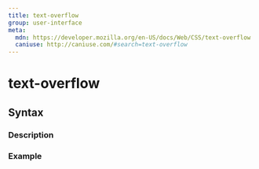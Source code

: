 ```yaml
---
title: text-overflow
group: user-interface
meta:
  mdn: https://developer.mozilla.org/en-US/docs/Web/CSS/text-overflow
  caniuse: http://caniuse.com/#search=text-overflow
---
```


# text-overflow
<!--- Introduction for text-overflow, keep it brief and set the overall context -->

## Syntax
<!--- Introduce the various syntax for text-overflow -->

### Description
<!--- For each major section of syntax, provide a description explaining its usage further -->

### Example
<!--- Provide code examples for the syntax block you're currently describing -->